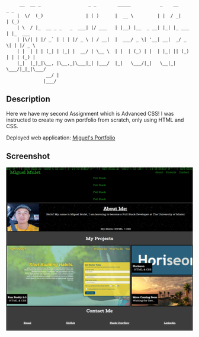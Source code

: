 
         __  __ _                  _ _        _____           _    __      _ _       
        |  \/  (_)                | ( )      |  __ \         | |  / _|    | (_)      
        | \  / |_  __ _ _   _  ___| |/ ___   | |__) |__  _ __| |_| |_ ___ | |_  ___  
        | |\/| | |/ _` | | | |/ _ \ | / __|  |  ___/ _ \| '__| __|  _/ _ \| | |/ _ \ 
        | |  | | | (_| | |_| |  __/ | \__ \  | |  | (_) | |  | |_| || (_) | | | (_) |
        |_|  |_|_|\__, |\__,_|\___|_| |___/  |_|   \___/|_|   \__|_| \___/|_|_|\___/ 
                   __/ |                                                             
                  |___/                                                              
 ## Description
 Here we have my second Assignment which is Advanced CSS!
 I was instructed to create my own portfolio from scratch, only using HTML and CSS.
 
 Deployed web application: [Miguel's Portfolio](https://miguelmulet.github.io/Miguel-Portfolio/)
 
 ## Screenshot
 ![Deployed Website Photo](./assets/images/portfolio.png)
